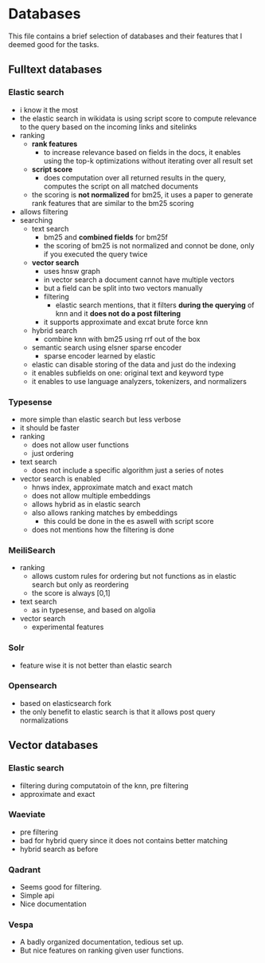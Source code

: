 # Databases

This file contains a brief selection of databases and their features that I deemed good for the tasks.

## Fulltext databases

### Elastic search

- i know it the most
- the elastic search in wikidata is using script score to compute relevance to the query based on the incoming links and sitelinks
- ranking
    - **rank features**
      -  to increase relevance based on fields in the docs, it enables using the top-k optimizations without iterating over all result set
    - **script score**
      -  does computation over all returned results in the query, computes the script on all matched documents
    - the scoring is **not normalized** for bm25, it uses a paper to generate rank features that are similar to the bm25 scoring
- allows filtering
- searching
  - text search
    - bm25 and **combined fields** for bm25f
    - the scoring of bm25 is not normalized and connot be done, only if you executed the query twice
  - **vector search**
    - uses hnsw graph
    -  in vector search a document cannot have multiple vectors
      -  but a field can be split into two vectors manually
    - filtering
      - elastic search mentions, that it filters **during the querying** of knn and it **does not do a post filtering**
    - it supports approximate and excat brute force knn
  - hybrid search
    - combine knn with bm25 using rrf out of the box
  - semantic search using elsner sparse encoder
    - sparse encoder learned by elastic
  - elastic can disable storing of the data and just do the indexing
  - it enables subfields on one: original text and keyword type
  - it enables to use language analyzers, tokenizers, and normalizers

### Typesense

- more simple than elastic search but less verbose
- it should be faster
- ranking
  - does not allow user functions
  - just ordering 
- text search
  - does not include a specific algorithm just a series of notes
- vector search is enabled
  - hnws index, approximate match and exact match
  - does not allow multiple embeddings
  - allows hybrid as in elastic search
  - also allows ranking matches by embeddings
    - this could be done in the es aswell with script score
  - does not mentions how the filtering is done

### MeiliSearch

- ranking
  - allows custom rules for ordering but not functions as in elastic search but only as reordering
  - the score is always [0,1]
- text search
  - as in typesense, and based on algolia
- vector search
  - experimental features

### Solr

- feature wise it is not better than elastic search

### Opensearch

- based on elasticsearch fork
- the only benefit to elastic search is that it allows post query normalizations

## Vector databases

### Elastic search

- filtering during computatoin of the knn, pre filtering
- approximate and exact

### Waeviate

- pre filtering
- bad for hybrid query since it does not contains better matching
- hybrid search as before

### Qadrant

- Seems good for filtering.
- Simple api
- Nice documentation

### Vespa

- A badly organized documentation, tedious set up.
- But nice features on ranking given user functions.
